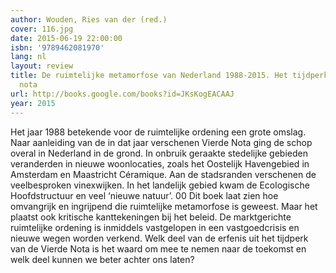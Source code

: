 ```yaml
---
author: Wouden, Ries van der (red.)
cover: 116.jpg
date: 2015-06-19 22:00:00
isbn: '9789462081970'
lang: nl
layout: review
title: De ruimtelijke metamorfose van Nederland 1988-2015. Het tijdperk van de vierde
  nota
url: http://books.google.com/books?id=JKsKogEACAAJ
year: 2015
---
```

Het jaar 1988 betekende voor de ruimtelijke ordening een grote omslag. Naar aanleiding van de in dat jaar verschenen Vierde Nota ging de schop overal in Nederland in de grond. In onbruik geraakte stedelijke gebieden veranderden in nieuwe woonlocaties, zoals het Oostelijk Havengebied in Amsterdam en Maastricht Céramique. Aan de stadsranden verschenen de veelbesproken vinexwijken. In het landelijk gebied kwam de Ecologische Hoofdstructuur en veel ‘nieuwe natuur’. 00 Dit boek laat zien hoe omvangrijk en ingrijpend die ruimtelijke metamorfose is geweest. Maar het plaatst ook kritische kanttekeningen bij het beleid. De marktgerichte ruimtelijke ordening is inmiddels vastgelopen in een vastgoedcrisis en nieuwe wegen worden verkend. Welk deel van de erfenis uit het tijdperk van de Vierde Nota is het waard om mee te nemen naar de toekomst en welk deel kunnen we beter achter ons laten?
